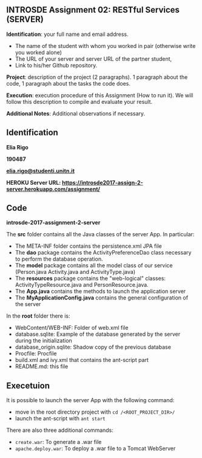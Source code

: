 ## INTROSDE  Assignment 02: RESTful Services (SERVER)

**Identification**: your full name and email address.
* The name of the student with whom you worked in pair (otherwise write you worked alone)
* The URL of your server and server URL of the partner student, 
* Link to his/her Github repository.

**Project**: description of the project (2 paragraphs). 1 paragraph about the code, 1 paragraph about the tasks the code does.

**Execution**: execution procedure of this Assignment (How to run it). We will follow this description to compile and evaluate your result.

**Additional Notes**: Additional observations if necessary.

## Identification

**Elia Rigo**

**190487**

**elia.rigo@studenti.unitn.it**

**HEROKU Server URL: https://introsde2017-assign-2-server.herokuapp.com/assignment/**

## Code
**introsde-2017-assignment-2-server**

The **src** folder contains all the Java classes of the server App.
In particular:
* The META-INF folder contains the persistence.xml JPA file
* The **dao** package contains the ActivityPreferenceDao class necessary to perform the database operation.
* The **model** package contains all the model class of our service (Person.java Activity.java and ActivityType.java)
* The **resources** package contains the "web-logical" classes: ActivityTypeResource.java and PersonResource.java.
* The **App.java** contains the methods to launch the application server
* The **MyApplicationConfig.java** contains the general configuration of the server

In the **root** folder there is:
* WebContent/WEB-INF: Folder of web.xml file
* database.sqlite: Example of the database generated by the server during the initialization
* database_origin.sqlite: Shadow copy of the previous database
* Procfile: Procfile
* build.xml and ivy.xml that contains the ant-script part
* README.md: this file


## Execetuion

It is possible to launch the server App with the following command:
* move in the root directory project with ```cd /<ROOT_PROJECT_DIR>/```
* launch the ant-script with ```ant start```

There are also three additional commands:
* ```create.war```: To generate a .war file
* ```apache.deploy.war```: To deploy a .war file to a Tomcat WebServer